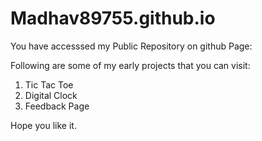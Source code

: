 # Madhav89755.github.io
You have accesssed my Public Repository on github Page:

Following are some of my early projects that you can visit:

1. Tic Tac Toe
2. Digital Clock
3. Feedback Page

Hope you like it.
